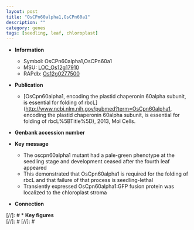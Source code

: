 ```yaml
---
layout: post
title: "OsCPn60alpha1,OsCPn60a1"
description: ""
category: genes
tags: [seedling, leaf, chloroplast]
---
```


* **Information**  
    + Symbol: OsCPn60alpha1,OsCPn60a1  
    + MSU: [LOC_Os12g17910](http://rice.plantbiology.msu.edu/cgi-bin/ORF_infopage.cgi?orf=LOC_Os12g17910)  
    + RAPdb: [Os12g0277500](http://rapdb.dna.affrc.go.jp/viewer/gbrowse_details/irgsp1?name=Os12g0277500)  

* **Publication**  
    + [OsCpn60alpha1, encoding the plastid chaperonin 60alpha subunit, is essential for folding of rbcL](http://www.ncbi.nlm.nih.gov/pubmed?term=OsCpn60alpha1, encoding the plastid chaperonin 60alpha subunit, is essential for folding of rbcL%5BTitle%5D), 2013, Mol Cells.

* **Genbank accession number**  

* **Key message**  
    + The oscpn60alpha1 mutant had a pale-green phenotype at the seedling stage and development ceased after the fourth leaf appeared
    + This demonstrated that OsCpn60alpha1 is required for the folding of rbcL and that failure of that process is seedling-lethal
    + Transiently expressed OsCpn60alpha1:GFP fusion protein was localized to the chloroplast stroma

* **Connection**  

[//]: # * **Key figures**  
[//]: # 
[//]: # 
